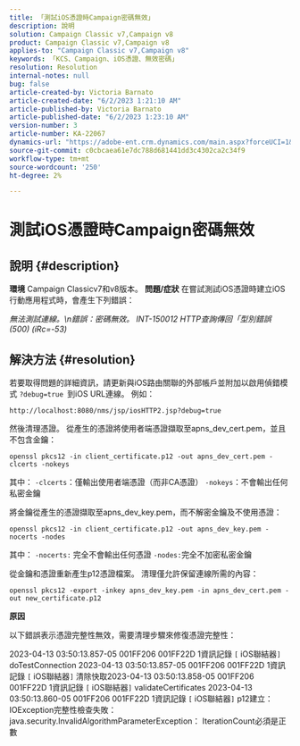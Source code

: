 ```yaml
---
title: 「測試iOS憑證時Campaign密碼無效」
description: 說明
solution: Campaign Classic v7,Campaign v8
product: Campaign Classic v7,Campaign v8
applies-to: "Campaign Classic v7,Campaign v8"
keywords: 「KCS、Campaign、iOS憑證、無效密碼」
resolution: Resolution
internal-notes: null
bug: false
article-created-by: Victoria Barnato
article-created-date: "6/2/2023 1:21:10 AM"
article-published-by: Victoria Barnato
article-published-date: "6/2/2023 1:23:10 AM"
version-number: 3
article-number: KA-22067
dynamics-url: "https://adobe-ent.crm.dynamics.com/main.aspx?forceUCI=1&pagetype=entityrecord&etn=knowledgearticle&id=d22a4ec0-e300-ee11-8f6e-6045bd006149"
source-git-commit: c0cbcaea61e7dc788d681441dd3c4302ca2c34f9
workflow-type: tm+mt
source-wordcount: '250'
ht-degree: 2%

---
```


# 測試iOS憑證時Campaign密碼無效

## 說明 {#description}

<b>環境</b>
Campaign Classicv7和v8版本。
<b>問題/症狀</b>
在嘗試測試iOS憑證時建立iOS行動應用程式時，會產生下列錯誤：

*無法測試連線。\n錯誤：密碼無效。 INT-150012 HTTP查詢傳回「型別錯誤(500) (iRc=-53)*


## 解決方法 {#resolution}


若要取得問題的詳細資訊，請更新與iOS路由關聯的外部帳戶並附加以啟用偵錯模式 `?debug=true `到iOS URL連線。 例如：

`http://localhost:8080/nms/jsp/iosHTTP2.jsp?debug=true`

然後清理憑證。 從產生的憑證將使用者端憑證擷取至apns_dev_cert.pem，並且不包含金鑰：

`openssl pkcs12 -in client_certificate.p12 -out apns_dev_cert.pem -clcerts -nokeys`

其中：
`-clcerts`：僅輸出使用者端憑證（而非CA憑證）
`-nokeys`：不會輸出任何私密金鑰

將金鑰從產生的憑證擷取至apns_dev_key.pem，而不解密金鑰及不使用憑證：

`openssl pkcs12 -in client_certificate.p12 -out apns_dev_key.pem -nocerts -nodes`

其中：
`-nocerts:` 完全不會輸出任何憑證
`-nodes:`完全不加密私密金鑰

從金鑰和憑證重新產生p12憑證檔案。 清理僅允許保留連線所需的內容： 

`openssl pkcs12 -export -inkey apns_dev_key.pem -in apns_dev_cert.pem -out new_certificate.p12`

<b>原因</b>

以下錯誤表示憑證完整性無效，需要清理步驟來修復憑證完整性：

2023-04-13 03:50:13.857-05 001FF206 001FF22D 1資訊記錄 `[` iOS聯結器`]`  doTestConnection 2023-04-13 03:50:13.857-05 001FF206 001FF22D 1資訊記錄 `[` iOS聯結器`]`  清除快取2023-04-13 03:50:13.858-05 001FF206 001FF22D 1資訊記錄 `[` iOS聯結器`]`  validateCertificates 2023-04-13 03:50:13.860-05 001FF206 001FF22D 1資訊記錄 `[` iOS聯結器`]`  p12建立： IOException完整性檢查失敗： java.security.InvalidAlgorithmParameterException： IterationCount必須是正數
